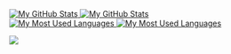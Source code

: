 <a href="https://github.com/itaditya#gh-dark-mode-only">
  <img src="https://github-readme-stats.vercel.app/api?username=turannul&hide=contribs&show_icons=true&theme=dark#gh-dark-mode-only" alt="My GitHub Stats" />
</a>

<a href="https://github.com/itaditya#gh-light-mode-only">
  <img src="https://github-readme-stats.vercel.app/api?username=turannul&hide=contribs&show_icons=true&theme=light#gh-light-mode-only" alt="My GitHub Stats" />
</a>

<br/>

<a href="https://github.com/itaditya#gh-dark-mode-only">
  <img src="https://github-readme-stats.vercel.app/api/top-langs/?username=turannul&layout=compact&theme=dark#gh-dark-mode-only" alt="My Most Used Languages" />
</a>

<a href="https://github.com/itaditya#gh-light-mode-only">
  <img src="https://github-readme-stats.vercel.app/api/top-langs/?username=turannul&layout=compact&theme=light#gh-light-mode-only" alt="My Most Used Languages" />
</a>

![](https://komarev.com/ghpvc/?username=turannul)
